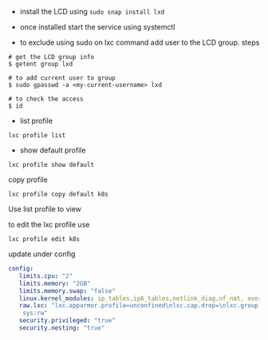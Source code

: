 - install the LCD using `sudo snap install lxd`

- once installed start the service using systemctl

- to exclude using sudo on lxc command add user to the LCD group. steps

```
# get the LCD group info
$ getent group lxd

# to add current user to group
$ sudo gpasswd -a <my-current-username> lxd

# to check the access
$ id
```

- list profile
```
lxc profile list
```

- show default profile

```
lxc profile show default 
```

copy profile
```
lxc profile copy default k8s
```

Use list profile to view 

to edit the lxc profile use

```
lxc profile edit k8s
```

update under config

```yaml
config:
   limits.cpu: "2"
   limits.memory: "2GB"
   limits.memory.swap: "false"
   linux.kernel_modules: ip_tables,ip6_tables,netlink_diag,nf_nat, overlay
   raw.lxc: "lxc.apparmor.profile=unconfined\nlxc.cap.drop=\nlxc.group.devices.allow=a\nlxc.mount.auto=proc:rw
    sys:rw"
   security.privileged: "true"
   security.nesting: "true"
  
```